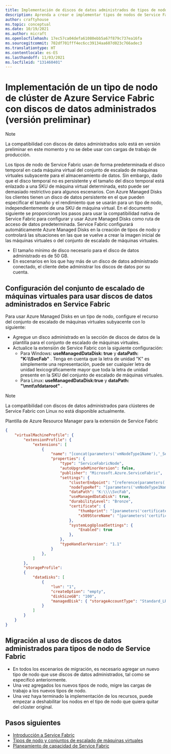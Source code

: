 ```yaml
---
title: Implementación de discos de datos administrados de tipos de nodo de Service Fabric
description: Aprenda a crear e implementar tipos de nodos de Service Fabric con discos de datos administrados conectados.
author: craftyhouse
ms.topic: conceptual
ms.date: 10/19/2021
ms.author: micraft
ms.openlocfilehash: 17ec57ca04defa61080ebb5a67f879c737ea16fa
ms.sourcegitcommit: 702df701fff4ec6cc39134aa607d023c766adec3
ms.translationtype: HT
ms.contentlocale: es-ES
ms.lasthandoff: 11/03/2021
ms.locfileid: "131460401"
---
```

# <a name="deploy-an-azure-service-fabric-cluster-node-type-with-managed-data-diskspreview"></a>Implementación de un tipo de nodo de clúster de Azure Service Fabric con discos de datos administrados (versión preliminar)

>[!NOTE]
> La compatibilidad con discos de datos administrados solo está en versión preliminar en este momento y no se debe usar con cargas de trabajo de producción.


Los tipos de nodo de Service Fabric usan de forma predeterminada el disco temporal en cada máquina virtual del conjunto de escalado de máquinas virtuales subyacente para el almacenamiento de datos. Sin embargo, dado que el disco temporal no es persistente y el tamaño del disco temporal está enlazado a una SKU de máquina virtual determinada, esto puede ser demasiado restrictivo para algunos escenarios. Con Azure Managed Disks los clientes tienen un disco de datos persistente en el que pueden especificar el tamaño y el rendimiento que se usarán para un tipo de nodo, independientemente de una SKU de máquina virtual. En el documento siguiente se proporcionan los pasos para usar la compatibilidad nativa de Service Fabric para configurar y usar Azure Managed Disks como ruta de acceso de datos predeterminada. Service Fabric configurará automáticamente Azure Managed Disks en la creación de tipos de nodo y controlará las situaciones en las que se vuelve a crear la imagen inicial de las máquinas virtuales o del conjunto de escalado de máquinas virtuales.

* El tamaño mínimo de disco necesario para el disco de datos administrado es de 50 GB.
* En escenarios en los que hay más de un disco de datos administrado conectado, el cliente debe administrar los discos de datos por su cuenta.

## <a name="configuring-virtual-machine-scale-set-to-use-managed-data-disks-in-service-fabric"></a>Configuración del conjunto de escalado de máquinas virtuales para usar discos de datos administrados en Service Fabric
Para usar Azure Managed Disks en un tipo de nodo, configure el recurso del conjunto de escalado de máquinas virtuales subyacente con lo siguiente:

* Agregue un disco administrado en la sección de discos de datos de la plantilla para el conjunto de escalado de máquinas virtuales. 
* Actualice la extensión de Service Fabric con la siguiente configuración: 
    * Para Windows: **useManagedDataDisk: true** y **dataPath: "K:\\\\SvcFab"** .  Tenga en cuenta que la letra de unidad "K" es simplemente una representación, puede ser cualquier letra de unidad lexicográficamente mayor que toda la letra de unidad presente en la SKU del conjunto de escalado de máquinas virtuales.
    * Para Linux: **useManagedDataDisk:true** y **dataPath: "\mnt\sfdataroot"** .

>[!NOTE]
> La compatibilidad con discos de datos administrados para clústeres de Service Fabric con Linux no está disponible actualmente.

Plantilla de Azure Resource Manager para la extensión de Service Fabric
```json
{
    "virtualMachineProfile": {
        "extensionProfile": {
            "extensions": [
                {
                    "name": "[concat(parameters('vmNodeType1Name'),'_ServiceFabricNode')]",
                    "properties": {
                        "type": "ServiceFabricNode",
                        "autoUpgradeMinorVersion": false,
                        "publisher": "Microsoft.Azure.ServiceFabric",
                        "settings": {
                            "clusterEndpoint": "[reference(parameters('clusterName')).clusterEndpoint]",
                            "nodeTypeRef": "[parameters('vmNodeType1Name')]",
                            "dataPath": "K:\\\\SvcFab",
                            "useManagedDataDisk": true,
                            "durabilityLevel": "Bronze",
                            "certificate": {
                                "thumbprint": "[parameters('certificateThumbprint')]",
                                "x509StoreName": "[parameters('certificateStoreValue')]"
                            },
                            "systemLogUploadSettings": {
                                "Enabled": true
                            },
                        },
                        "typeHandlerVersion": "1.1"
                    }
                },
            ]
        },
        "storageProfile": 
        {
            "datadisks": [
                {
                    "lun": "1",
                    "createOption": "empty",
                    "diskSizeGB": "100",
                    "managedDisk": { "storageAccountType": "Standard_LRS" }
                }
            ]
        }
    }
}
```

## <a name="migrate-to-using-managed-data-disks-for-service-fabric-node-types"></a>Migración al uso de discos de datos administrados para tipos de nodo de Service Fabric
* En todos los escenarios de migración, es necesario agregar un nuevo tipo de nodo que use discos de datos administrados, tal como se especificó anteriormente.
* Una vez agregados los nuevos tipos de nodo, migre las cargas de trabajo a los nuevos tipos de nodo.
* Una vez haya terminado la implementación de los recursos, puede empezar a deshabilitar los nodos en el tipo de nodo que quiera quitar del clúster original.

## <a name="next-steps"></a>Pasos siguientes 
* [Introducción a Service Fabric](service-fabric-reliable-services-introduction.md)
* [Tipos de nodo y conjuntos de escalado de máquinas virtuales](service-fabric-cluster-nodetypes.md)
* [Planeamiento de capacidad de Service Fabric](service-fabric-best-practices-capacity-scaling.md)
